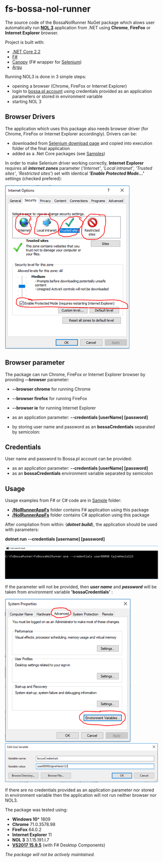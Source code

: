 # fs-bossa-nol-runner

The source code of the BossaNolRunner NuGet package which alows user automatically run **[NOL 3](http://bossa.pl/oferta/internet/pomoc/nol/)** application from .NET using **Chrome**, **FireFox** or **Internet Explorer** browser.

Project is built with:

* [.NET Core 2.2](https://dotnet.github.io/)
* [F#](https://fsharp.org)
* [Canopy](https://lefthandedgoat.github.io/canopy/) (F# wrapper for [Selenium](https://www.seleniumhq.org/))
* [Argu](http://fsprojects.github.io/Argu/)

Running NOL3 is done in 3 simple steps:

* opening a browser (Chrome, FireFox or Internet Explorer)
* login to [bossa.pl account](https://www.bossa.pl) using credentials provided as an application parameters or stored in environment variable
* starting NOL 3

## Browser Drivers

The application which uses this package also needs browser driver (for Chrome, FireFox or Internet Explorer accordingly). Drivers can be:

* downloaded from [Selenium download page](https://www.seleniumhq.org/download/) and copied into execution folder of the final application
* added as a .Net Core packages (see [Samples](https://github.com/zbigniew-gajewski/bossa-nol-runner/tree/master/Samples))

In order to make Selenium driver working correctly, **Internet Explorer** requires all ***internet zones*** parameter (*'Internet'*, *'Local intranet'*, *'Trusted sites'*, *'Restricted sites'*) set with identical ***'Enable Protected Mode...'*** settings (checked prefered):

![IeSettings](docs/assets/BrowserSettings.png)

## Browser parameter

The package can run Chrome, FireFox or Internet Explorer browser by providing **--browser** parameter:

* **--browser chrome** for running Chrome
* **--browser firefox** for running FireFox
* **--browser ie** for running Internet Explorer

* as an application parameter: **--credentials [userName] [password]**
* by storing user name and password as an **bossaCredentials** separated by semicolon:

## Credentials

User name and password to Bossa.pl account can be provided:

* as an application parameter: **--credentials [userName] [password]**
* as an **bossaCredentials** environment variable separated by semicolon

## Usage

Usage examples from F# or C# code are in [Sample](https://github.com/zbigniew-gajewski/bossa-nol-runner/tree/master/Samples) folder:

* **[/NolRunnerAppFs](https://github.com/zbigniew-gajewski/bossa-nol-runner/tree/master/Samples/NolRunnerAppFs)** folder contains F# application using this package
* **[/NolRunnerAppFs](https://github.com/zbigniew-gajewski/bossa-nol-runner/tree/master/Samples/NolRunnerAppCs)** folder contains C# application using this package

After compilation from within:
 (***dotnet build***), the application should be used with parameters:
  
__dotnet run__ **--credentials [username] [password]**

  ![Parameters](docs/assets/FsBossaNolRunnerExe.png)
  
  If the parameter will not be provided, then ***user name*** and ***password*** will be taken from environment variable **'bossaCredentials'** :

  ![EnvironmentVariables](docs/assets/EnvironmentVariables.png)
  ![BossaCredentials](docs/assets/BossaCredentials.png)

If there are no credentials provided as an application parameter nor stored in environment variable then the application will not run neither browser nor NOL3.

The package was tested using:

* **Windows 10*** 1809
* **Chrome** 71.0.3578.98
* **FireFox** 64.0.2
* **Internet Explorer** 11
* **NOL 3** 3.1.15.191.I.7
* [**VS2017 15.9.5**](https://www.visualstudio.com/pl/downloads) (with F# Desktop Components)

*The package will not be actively maintained.*